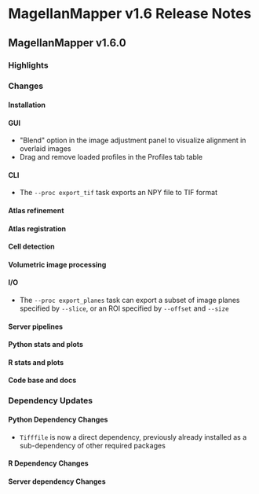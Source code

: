 # MagellanMapper v1.6 Release Notes

## MagellanMapper v1.6.0

### Highlights

### Changes

#### Installation

#### GUI

- "Blend" option in the image adjustment panel to visualize alignment in overlaid images
- Drag and remove loaded profiles in the Profiles tab table

#### CLI

- The `--proc export_tif` task exports an NPY file to TIF format

#### Atlas refinement

#### Atlas registration

#### Cell detection

#### Volumetric image processing

#### I/O

- The `--proc export_planes` task can export a subset of image planes specified by `--slice`, or an ROI specified by `--offset` and `--size`

#### Server pipelines

#### Python stats and plots

#### R stats and plots

#### Code base and docs

### Dependency Updates

#### Python Dependency Changes

- `Tifffile` is now a direct dependency, previously already installed as a sub-dependency of other required packages

#### R Dependency Changes

#### Server dependency Changes

